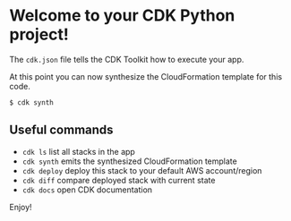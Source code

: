 
# Welcome to your CDK Python project!

The `cdk.json` file tells the CDK Toolkit how to execute your app.

At this point you can now synthesize the CloudFormation template for this code.
```
$ cdk synth
```

## Useful commands

 * `cdk ls`          list all stacks in the app
 * `cdk synth`       emits the synthesized CloudFormation template
 * `cdk deploy`      deploy this stack to your default AWS account/region
 * `cdk diff`        compare deployed stack with current state
 * `cdk docs`        open CDK documentation

Enjoy!
